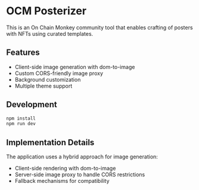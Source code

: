 # OCM Posterizer

This is an On Chain Monkey community tool that enables crafting of posters with NFTs using curated templates.

## Features

- Client-side image generation with dom-to-image
- Custom CORS-friendly image proxy
- Background customization
- Multiple theme support

## Development

```bash
npm install
npm run dev
```

## Implementation Details

The application uses a hybrid approach for image generation:
- Client-side rendering with dom-to-image
- Server-side image proxy to handle CORS restrictions
- Fallback mechanisms for compatibility
